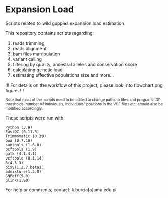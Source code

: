 # Expansion Load
Scripts related to wild guppies expansion load estimation.

This repository contains scripts regarding:
1) reads trimming
2) reads alignment
3)  bam files manipulation
4)  variant calling
5)  filtering by quality, ancestral alleles and conservation score
6)  calculating genetic load
7)  estimating effective populations size and more...
    
!!! For details on the workflow of this project, please look into flowchart.png figure. !!!

<sub>Note that most of the scripts need to be edited to change paths to files and programs. DP thresholds, number of individuals, individuals' positions in the VCF files etc. should also be modified accordingly.<sub>

These scripts were run with:

    Python (3.9)
    FastQC (0.11.8)
    Trimmomatic (0.39)
    bwa (0.7.10)
    samtools (1.6.0)
    bcftools (1.9)
    gatk (4.1.4.1)
    vcftools (0.1.14)
    R(4.3.3)
    pixy(1.2.7.beta1)
    admixture(1.3.0)
    SNPeff(5.0)
    plink(1.90)

For help or comments, contact: k.burda[a]amu.edu.pl
